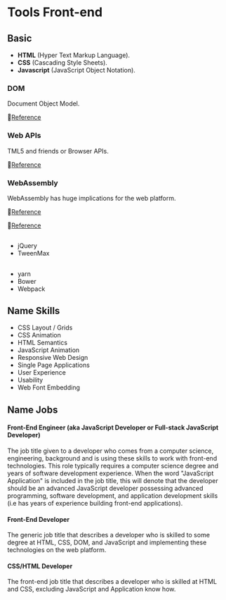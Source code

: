 # Tools Front-end

## Basic
* **HTML** (Hyper Text Markup Language).
* **CSS** (Cascading Style Sheets).
* **Javascript** (JavaScript Object Notation).

### DOM
Document Object Model.

📌[Reference](https://dom.spec.whatwg.org/)


### Web APIs
TML5 and friends or Browser APIs.

📌[Reference](https://developer.mozilla.org/en-US/docs/Web/API)

### WebAssembly
WebAssembly has huge implications for the web platform.

📌[Reference](http://webassembly.org/)

📌[Reference](https://developer.mozilla.org/en-US/docs/WebAssembly)

## 
* jQuery
* TweenMax

## 
* yarn
* Bower
* Webpack

## Name Skills
* CSS Layout / Grids
* CSS Animation
* HTML Semantics
* JavaScript Animation
* Responsive Web Design
* Single Page Applications
* User Experience
* Usability
* Web Font Embedding

## Name Jobs

#### Front-End Engineer (aka JavaScript Developer or Full-stack JavaScript Developer)
The job title given to a developer who comes from a computer science, engineering, background and is using these skills to work with front-end technologies. This role typically requires a computer science degree and years of software development experience. When the word "JavaScript Application" is included in the job title, this will denote that the developer should be an advanced JavaScript developer possessing advanced programming, software development, and application development skills (i.e has years of experience building front-end applications).

#### Front-End Developer
The generic job title that describes a developer who is skilled to some degree at HTML, CSS, DOM, and JavaScript and implementing these technologies on the web platform.

#### CSS/HTML Developer
The front-end job title that describes a developer who is skilled at HTML and CSS, excluding JavaScript and Application know how.


